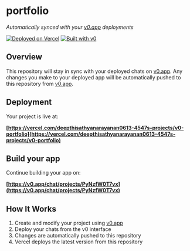 # portfolio

*Automatically synced with your [v0.app](https://v0.app) deployments*

[![Deployed on Vercel](https://img.shields.io/badge/Deployed%20on-Vercel-black?style=for-the-badge&logo=vercel)](https://vercel.com/deepthisathyanarayanan0613-4547s-projects/v0-portfolio)
[![Built with v0](https://img.shields.io/badge/Built%20with-v0.app-black?style=for-the-badge)](https://v0.app/chat/projects/PyNzfW0T7vx)

## Overview

This repository will stay in sync with your deployed chats on [v0.app](https://v0.app).
Any changes you make to your deployed app will be automatically pushed to this repository from [v0.app](https://v0.app).

## Deployment

Your project is live at:

**[https://vercel.com/deepthisathyanarayanan0613-4547s-projects/v0-portfolio](https://vercel.com/deepthisathyanarayanan0613-4547s-projects/v0-portfolio)**

## Build your app

Continue building your app on:

**[https://v0.app/chat/projects/PyNzfW0T7vx](https://v0.app/chat/projects/PyNzfW0T7vx)**

## How It Works

1. Create and modify your project using [v0.app](https://v0.app)
2. Deploy your chats from the v0 interface
3. Changes are automatically pushed to this repository
4. Vercel deploys the latest version from this repository
